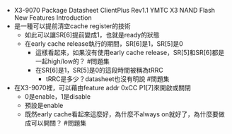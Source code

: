 - X3-9070 Package Datasheet ClientPlus Rev1.1
  YMTC X3 NAND Flash New Features Introduction
- 是一種可以提前清空cache register的技術
	- 如此可以讓SR[6]提前變成1，也就是ready的狀態
	- 在early cache release執行的期間，SR[6]是1，SR[5]是0
		- 這樣看起來，如果沒有使用early cache release，SR[5]和SR[6]都是一起high/low的？ #問題集
		- 在SR[6]是1，SR[5]是0的這段時間被稱為tRRC
			- tRRC是多少？datasheet也沒有明說 #問題集
- 在X3-9070裡，可以藉由feature addr 0xCC P1[7]來開啟或關閉
	- 0是enable，1是disable
	- 預設是enable
	- 既然early cache看起來這麼好，為什麼不always on就好了，為什麼要做成可以開關？ #問題集